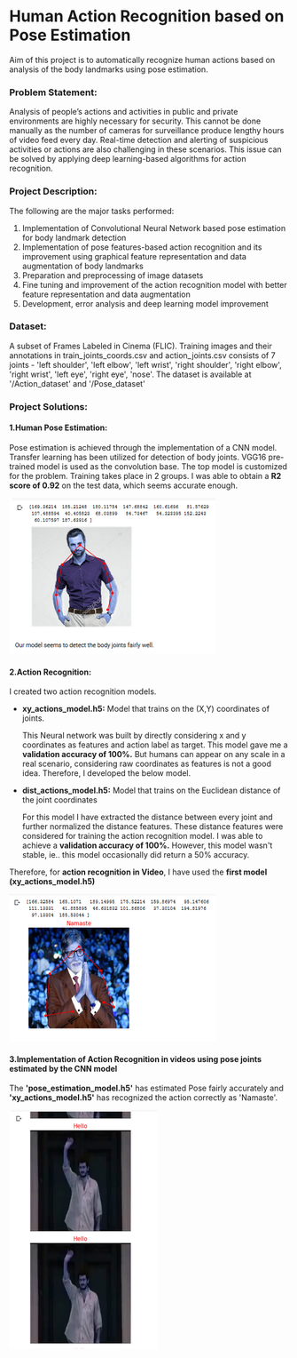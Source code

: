 # Human Action Recognition based on Pose Estimation 
 Aim of this project is to automatically recognize human actions based on analysis of the body landmarks using pose estimation.

### Problem Statement: 
Analysis of people’s actions and activities in public and private environments are highly necessary for security. This cannot be done manually as the number of cameras for surveillance produce lengthy hours of video feed every day. Real-time detection and alerting of suspicious activities or actions are also challenging in these scenarios. This issue can be solved by applying deep learning-based algorithms for action recognition.

### Project Description: 
The following are the major tasks performed:
1. Implementation of Convolutional Neural Network based pose estimation for body landmark detection
2. Implementation of pose features-based action recognition and its improvement using graphical feature representation and data augmentation of body landmarks
3. Preparation and preprocessing of image datasets
4. Fine tuning and improvement of the action recognition model with better feature representation and data augmentation
5. Development, error analysis and deep learning model improvement

### Dataset:  
A subset of Frames Labeled in Cinema (FLIC). Training images and their annotations in train_joints_coords.csv and action_joints.csv consists of 7 joints - 'left  shoulder', 'left elbow', 'left wrist', 'right shoulder', 'right elbow', 'right wrist', 'left eye', 'right eye', 'nose'. The dataset is available at '/Action_dataset' and '/Pose_dataset'

### Project Solutions:
#### 1.Human Pose Estimation: 
Pose estimation is achieved through the implementation of a CNN model. Transfer learning has been utilized for detection of body joints. VGG16 pre-trained model is used as the convolution base. The top model is customized for the problem. Training takes place in 2 groups. I was able to obtain a **R2 score of 0.92** on the test data, which seems accurate enough.

![Output 1](/images/output1.PNG)

#### 2.Action Recognition:
I created two action recognition models.
 * **xy_actions_model.h5:** Model that trains on the (X,Y) coordinates of joints.
 
     This Neural network was built by directly considering x and y coordinates as features and action label as target. This model gave me a **validation accuracy of 100%.** But humans can appear on any scale in a real scenario, considering raw coordinates as features is not a good idea. Therefore, I developed the below model.
 * **dist_actions_model.h5:** Model that trains on the Euclidean distance of the joint coordinates
 
     For this model I have extracted the distance between every joint and further normalized the distance features. These distance features were considered for training the action recognition model. I was able to achieve a **validation accuracy of 100%.** However, this model wasn't stable, ie.. this model occasionally did return a 50% accuracy.

Therefore, for **action recognition in Video**, I have used the **first model (xy_actions_model.h5)**

![Output 2](/images/output2.PNG)


#### 3.Implementation of Action Recognition in videos using pose joints estimated by the CNN model
The **'pose_estimation_model.h5'** has estimated Pose fairly accurately and **'xy_actions_model.h5'** has recognized the action correctly as 'Namaste'.

![Output 3](/images/output3.PNG)
